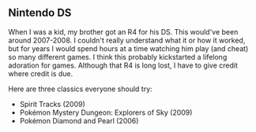 ## Nintendo DS

When I was a kid, my brother got an R4 for his DS. This would've been around 2007-2008. I couldn't really understand what it or how it worked, but for years I would spend hours at a time watching him play (and cheat) so many different games. I think this probably kickstarted a lifelong adoration for games. Although that R4 is long lost, I have to give credit where credit is due.

 Here are three classics everyone should try:
 - Spirit Tracks (2009)
 - Pokémon Mystery Dungeon: Explorers of Sky (2009)
 - Pokémon Diamond and Pearl (2006)